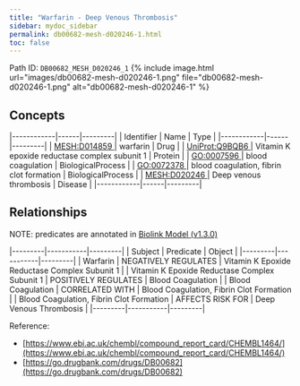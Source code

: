 ```yaml
---
title: "Warfarin - Deep Venous Thrombosis"
sidebar: mydoc_sidebar
permalink: db00682-mesh-d020246-1.html
toc: false 
---
```



Path ID: `DB00682_MESH_D020246_1`
{% include image.html url="images/db00682-mesh-d020246-1.png" file="db00682-mesh-d020246-1.png" alt="db00682-mesh-d020246-1" %}

## Concepts

|------------|------|---------|
| Identifier | Name | Type    |
|------------|------|---------|
| <a href="https://identifiers.org/MESH:D014859">MESH:D014859 </a> | warfarin | Drug |
| <a href="https://identifiers.org/UniProt:Q9BQB6">UniProt:Q9BQB6 </a> | Vitamin K epoxide reductase complex subunit 1 | Protein |
| <a href="https://identifiers.org/GO:0007596">GO:0007596 </a> | blood coagulation | BiologicalProcess |
| <a href="https://identifiers.org/GO:0072378">GO:0072378 </a> | blood coagulation, fibrin clot formation | BiologicalProcess |
| <a href="https://identifiers.org/MESH:D020246">MESH:D020246 </a> | Deep venous thrombosis | Disease |
|------------|------|---------|

## Relationships


NOTE: predicates are annotated in <a href="https://github.com/biolink/biolink-model/releases/tag/v1.3.0">Biolink Model (v1.3.0)</a>

|---------|-----------|---------|
| Subject | Predicate | Object  |
|---------|-----------|---------|
| Warfarin | NEGATIVELY REGULATES | Vitamin K Epoxide Reductase Complex Subunit 1 |
| Vitamin K Epoxide Reductase Complex Subunit 1 | POSITIVELY REGULATES | Blood Coagulation |
| Blood Coagulation | CORRELATED WITH | Blood Coagulation, Fibrin Clot Formation |
| Blood Coagulation, Fibrin Clot Formation | AFFECTS RISK FOR | Deep Venous Thrombosis |
|---------|-----------|---------|

Reference: 
  - [https://www.ebi.ac.uk/chembl/compound_report_card/CHEMBL1464/](https://www.ebi.ac.uk/chembl/compound_report_card/CHEMBL1464/)
  - [https://go.drugbank.com/drugs/DB00682](https://go.drugbank.com/drugs/DB00682)
